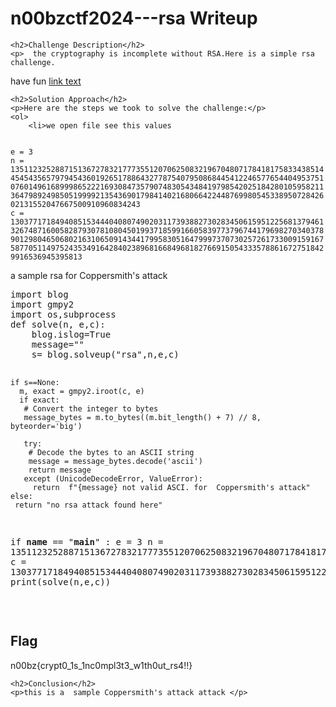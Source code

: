 
<!DOCTYPE html>
<html>
     <title>n00bzctf2024---rsa  Writeup </title>

<body>
    <h1>n00bzctf2024---rsa  Writeup </h1>

    <h2>Challenge Description</h2>
    <p>  the cryptography is incomplete without RSA.Here is a simple rsa challenge.
have fun
<a href="https://cybersecctf.github.io/blog/2024/practice/n00bzctf2024/encryption.txt">link text</a>
</p>

    <h2>Solution Approach</h2>
    <p>Here are the steps we took to solve the challenge:</p>
    <ol> 
        <li>we open file see this values
<code>
e = 3
n = 135112325288715136727832177735512070625083219670480717841817583343851445454356579794543601926517886432778754079508684454122465776544049537510760149616899986522216930847357907483054348419798542025184280105958211364798924985051999921354369017984140216806642244876998054533895072842602131552047667500910960834243
c = 13037717184940851534440408074902031173938827302834506159512256813794613267487160058287930781080450199371859916605839773796744179698270340378901298046506802163106509143441799583051647999737073025726173300915916758770511497524353491642840238968166849681827669150543335788616727518429916536945395813

</code>
a sample rsa for  Coppersmith's attack
<pre>
import blog
import gmpy2
import os,subprocess
def solve(n, e,c):
    blog.islog=True
    message=""
    s= blog.solveup("rsa",n,e,c)
   
    if s==None:
      m, exact = gmpy2.iroot(c, e)
      if exact:
       # Convert the integer to bytes
       message_bytes = m.to_bytes((m.bit_length() + 7) // 8, byteorder='big')

       try:
        # Decode the bytes to an ASCII string
        message = message_bytes.decode('ascii')
        return message
       except (UnicodeDecodeError, ValueError):
         return  f"{message} not valid ASCI. for  Coppersmith's attack"
    else:
     return "no rsa attack found here"

if __name__ == "__main__" :
  e = 3
  n = 135112325288715136727832177735512070625083219670480717841817583343851445454356579794543601926517886432778754079508684454122465776544049537510760149616899986522216930847357907483054348419798542025184280105958211364798924985051999921354369017984140216806642244876998054533895072842602131552047667500910960834243
  c = 13037717184940851534440408074902031173938827302834506159512256813794613267487160058287930781080450199371859916605839773796744179698270340378901298046506802163106509143441799583051647999737073025726173300915916758770511497524353491642840238968166849681827669150543335788616727518429916536945395813
  print(solve(n,e,c))
</pre>
    </ol>
<br>
    <h2>Flag</h2>
    <p class="flag">n00bz{crypt0_1s_1nc0mpl3t3_w1th0ut_rs4!!}
</p>

    <h2>Conclusion</h2>
    <p>this is a  sample Coppersmith's attack attack </p>

</body>
</html>

